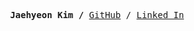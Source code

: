 <p><pre align="center">
<strong>Jaehyeon Kim /</strong> <a href="https://github.com/kiku99">GitHub</a> / <a href="https://www.linkedin.com/in/%EC%9E%AC%ED%98%84-%EA%B9%80-117160251/">Linked In</a></pre></p>
